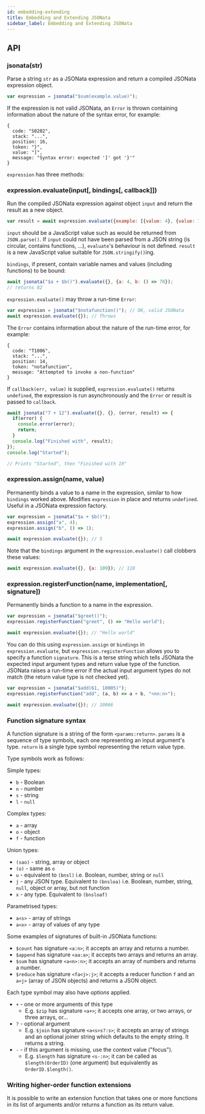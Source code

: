 ```yaml
---
id: embedding-extending
title: Embedding and Extending JSONata
sidebar_label: Embedding and Extending JSONata
---
```


## API

### jsonata(str)

Parse a string `str` as a JSONata expression and return a compiled JSONata expression object.

```javascript
var expression = jsonata("$sum(example.value)");
```

If the expression is not valid JSONata, an `Error` is thrown containing information about the nature of the syntax error, for example:

```
{
  code: "S0202",
  stack: "...",
  position: 16,
  token: "}",
  value: "]",
  message: "Syntax error: expected ']' got '}'"
}
```

`expression` has three methods:

### expression.evaluate(input[, bindings[, callback]])

Run the compiled JSONata expression against object `input` and return the result as a new object.

```javascript
var result = await expression.evaluate({example: [{value: 4}, {value: 7}, {value: 13}]});
```

`input` should be a JavaScript value such as would be returned from `JSON.parse()`. If `input` could not have been parsed from a JSON string (is circular, contains functions, ...), `evaluate`'s behaviour is not defined. `result` is a new JavaScript value suitable for `JSON.stringify()`ing.

`bindings`, if present, contain variable names and values (including functions) to be bound:

```javascript
await jsonata("$a + $b()").evaluate({}, {a: 4, b: () => 78});
// returns 82
```

`expression.evaluate()` may throw a run-time `Error`:

```javascript
var expression = jsonata("$notafunction()"); // OK, valid JSONata
await expression.evaluate({}); // Throws
```

The `Error` contains information about the nature of the run-time error, for example:

```
{
  code: "T1006",
  stack: "...",
  position: 14,
  token: "notafunction",
  message: "Attempted to invoke a non-function"
}
```

If `callback(err, value)` is supplied, `expression.evaluate()` returns `undefined`, the expression is run asynchronously and the `Error` or result is passed to `callback`.

```javascript
await jsonata("7 + 12").evaluate({}, {}, (error, result) => {
  if(error) {
    console.error(error);
    return;
  }
  console.log("Finished with", result);
});
console.log("Started");

// Prints "Started", then "Finished with 19"
```

### expression.assign(name, value)

Permanently binds a value to a name in the expression, similar to how `bindings` worked above. Modifies `expression` in place and returns `undefined`. Useful in a JSONata expression factory.

```javascript
var expression = jsonata("$a + $b()");
expression.assign("a", 4);
expression.assign("b", () => 1);

await expression.evaluate({}); // 5
```

Note that the `bindings` argument in the `expression.evaluate()` call clobbers these values:

```javascript
await expression.evaluate({}, {a: 109}); // 110
```

### expression.registerFunction(name, implementation[, signature])

Permanently binds a function to a name in the expression.

```javascript
var expression = jsonata("$greet()");
expression.registerFunction("greet", () => "Hello world");

await expression.evaluate({}); // "Hello world"
```

You can do this using `expression.assign` or `bindings` in `expression.evaluate`, but `expression.registerFunction` allows you to specify a function `signature`. This is a terse string which tells JSONata the expected input argument types and return value type of the function. JSONata raises a run-time error if the actual input argument types do not match (the return value type is not checked yet).

```javascript
var expression = jsonata("$add(61, 10005)");
expression.registerFunction("add", (a, b) => a + b, "<nn:n>");

await expression.evaluate({}); // 10066
```

### Function signature syntax

A function signature is a string of the form `<params:return>`. `params` is a sequence of type symbols, each one representing an input argument's type. `return` is a single type symbol representing the return value type.

Type symbols work as follows:

Simple types:

- `b` - Boolean
- `n` - number
- `s` - string
- `l` - `null`

Complex types:

- `a` - array
- `o` - object
- `f` - function

Union types:

- `(sao)` - string, array or object
- `(o)` - same as `o`
- `u` - equivalent to `(bnsl)` i.e. Boolean, number, string or `null`
- `j` - any JSON type. Equivalent to `(bnsloa)` i.e. Boolean, number, string, `null`, object or array, but not function
- `x` - any type. Equivalent to `(bnsloaf)`

Parametrised types:

- `a<s>` - array of strings
- `a<x>` - array of values of any type

Some examples of signatures of built-in JSONata functions:

- `$count` has signature `<a:n>`; it accepts an array and returns a number.
- `$append` has signature `<aa:a>`; it accepts two arrays and returns an array.
- `$sum` has signature `<a<n>:n>`; it accepts an array of numbers and returns a number.
- `$reduce` has signature `<fa<j>:j>`; it accepts a reducer function `f` and an `a<j>` (array of JSON objects) and returns a JSON object.

Each type symbol may also have *options* applied.

- `+` - one or more arguments of this type
  - E.g. `$zip` has signature `<a+>`; it accepts one array, or two arrays, or three arrays, or...
- `?` - optional argument
  - E.g. `$join` has signature `<a<s>s?:s>`; it accepts an array of strings and an optional joiner string which defaults to the empty string. It returns a string.
- `-` - if this argument is missing, use the context value ("focus").
  - E.g. `$length` has signature `<s-:n>`; it can be called as `$length(OrderID)` (one argument) but equivalently as `OrderID.$length()`.

### Writing higher-order function extensions

It is possible to write an extension function that takes one or more functions in its list of arguments and/or returns
 a function as its return value.


